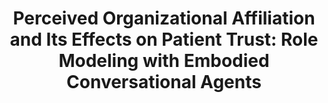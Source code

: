 ---
name: "Perceived Organizational Affiliation And Its Effects"
title: "Perceived Organizational Affiliation and Its Effects on Patient Trust: Role Modeling with Embodied Conversational Agents"
project: null
event: "Patient Education and Counseling 100(9):1730-37"
authors:
- name: "Zhang, Z."
- name: "Bickmore, T."
- name: "Paasche-Orlow, M."
year: 2017
resources: null
external_url: null
draft: false
---